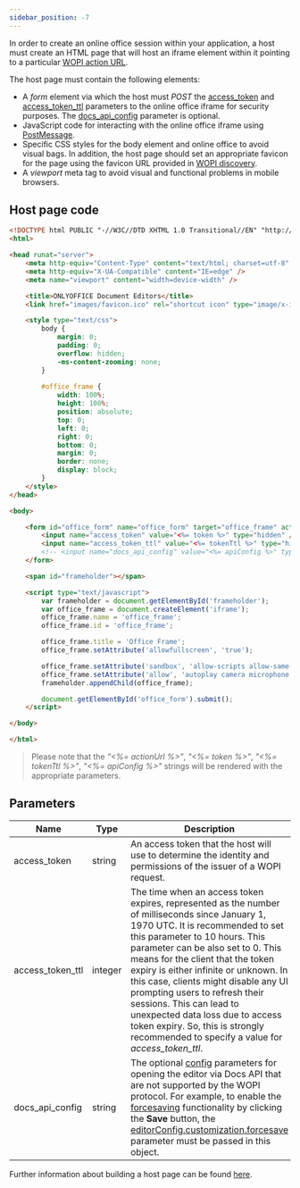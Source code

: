 ```yaml
---
sidebar_position: -7
---
```


In order to create an online office session within your application, a host must create an HTML page that will host an iframe element within it pointing to a particular [WOPI action URL](./WOPI%20discovery.md#wopi-actions).

The host page must contain the following elements:

- A *form* element via which the host must *POST* the [access\_token](#parameters) and [access\_token\_ttl](#parameters) parameters to the online office iframe for security purposes. The [docs\_api\_config](#parameters) parameter is optional.
- JavaScript code for interacting with the online office iframe using [PostMessage](./PostMessage.md).
- Specific CSS styles for the body element and online office to avoid visual bags. In addition, the host page should set an appropriate favicon for the page using the favicon URL provided in [WOPI discovery](./WOPI%20discovery.md).
- A *viewport* meta tag to avoid visual and functional problems in mobile browsers.

## Host page code

``` html
<!DOCTYPE html PUBLIC "-//W3C//DTD XHTML 1.0 Transitional//EN" "http://www.w3.org/TR/xhtml1/DTD/xhtml1-transitional.dtd">
<html>

<head runat="server">
    <meta http-equiv="Content-Type" content="text/html; charset=utf-8" />
    <meta http-equiv="X-UA-Compatible" content="IE=edge" />
    <meta name="viewport" content="width=device-width" />

    <title>ONLYOFFICE Document Editors</title>
    <link href="images/favicon.ico" rel="shortcut icon" type="image/x-icon" />

    <style type="text/css">
        body {
            margin: 0;
            padding: 0;
            overflow: hidden;
            -ms-content-zooming: none;
        }
        
        #office_frame {
            width: 100%;
            height: 100%;
            position: absolute;
            top: 0;
            left: 0;
            right: 0;
            bottom: 0;
            margin: 0;
            border: none;
            display: block;
        }
    </style>
</head>

<body>

    <form id="office_form" name="office_form" target="office_frame" action="<%= actionUrl %>" method="post">
        <input name="access_token" value="<%= token %>" type="hidden" />
        <input name="access_token_ttl" value="<%= tokenTtl %>" type="hidden" />
        <!-- <input name="docs_api_config" value="<%= apiConfig %>" type="hidden" /> -->
    </form>

    <span id="frameholder"></span>

    <script type="text/javascript">
        var frameholder = document.getElementById('frameholder');
        var office_frame = document.createElement('iframe');
        office_frame.name = 'office_frame';
        office_frame.id = 'office_frame';

        office_frame.title = 'Office Frame';
        office_frame.setAttribute('allowfullscreen', 'true');

        office_frame.setAttribute('sandbox', 'allow-scripts allow-same-origin allow-forms allow-popups allow-top-navigation allow-popups-to-escape-sandbox allow-downloads allow-modals');
        office_frame.setAttribute('allow', 'autoplay camera microphone display-capture');
        frameholder.appendChild(office_frame);

        document.getElementById('office_form').submit();
    </script>

</body>

</html>
```

> Please note that the *"\<%= actionUrl %\>"*, *"\<%= token %\>"*, *"\<%= tokenTtl %\>"*, *"\<%= apiConfig %\>"* strings will be rendered with the appropriate parameters.

## Parameters

| Name               | Type    | Description                                                                                                                                                                                                                                                                                                                                                                                                                                                                                                                |
| ------------------ | ------- | -------------------------------------------------------------------------------------------------------------------------------------------------------------------------------------------------------------------------------------------------------------------------------------------------------------------------------------------------------------------------------------------------------------------------------------------------------------------------------------------------------------------------- |
| access\_token      | string  | An access token that the host will use to determine the identity and permissions of the issuer of a WOPI request.                                                                                                                                                                                                                                                                                                                                                                                                          |
| access\_token\_ttl | integer | The time when an access token expires, represented as the number of milliseconds since January 1, 1970 UTC. It is recommended to set this parameter to 10 hours. This parameter can be also set to 0. This means for the client that the token expiry is either infinite or unknown. In this case, clients might disable any UI prompting users to refresh their sessions. This can lead to unexpected data loss due to access token expiry. So, this is strongly recommended to specify a value for *access\_token\_ttl*. |
| docs\_api\_config  | string  | The optional [config](../Usage%20API/Config/Config.md) parameters for opening the editor via Docs API that are not supported by the WOPI protocol. For example, to enable the [forcesaving](../Get%20Started/How%20It%20Works/Saving%20file.md#force-saving) functionality by clicking the **Save** button, the [editorConfig.customization.forcesave](../Usage%20API/Config/Editor/Customization.md#forcesave) parameter must be passed in this object.                                               |

Further information about building a host page can be found [here](https://docs.microsoft.com/en-us/microsoft-365/cloud-storage-partner-program/online/hostpage).

